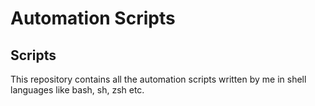 # Automation Scripts
## Scripts

This repository contains all the automation scripts written by me in shell languages like bash, sh, zsh etc.